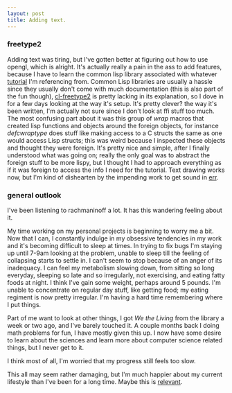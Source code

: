 ```yaml
---
layout: post
title: Adding text.
---
```


### freetype2

Adding text was tiring, but I've gotten better at figuring out how to use
opengl, which is alright. It's actually really a pain in the ass to add
features, because I have to learn the common lisp library associated with
whatever
[tutorial](https://en.wikibooks.org/wiki/OpenGL_Programming/Modern_OpenGL_Tutorial_Text_Rendering_01)
I'm referencing from. Common Lisp libraries are usually a hassle since they
usually don't come with much documentation (this is also part of the fun
though), [cl-freetype2](https://github.com/rpav/cl-freetype2) is pretty lacking
in its explanation, so I dove in for a few days looking at the way it's setup.
It's pretty clever? the way it's been written, I'm actually not sure since I
don't look at ffi stuff too much. The most confusing part about it was this
group of _wrap_ macros that created lisp functions and objects around the
foreign objects, for instance _defcwraptype_ does stuff like making access to a
C structs the same as one would access Lisp structs\; this was weird because I
inspected these objects and thought they were foreign. It's pretty nice and
simple, after I finally understood what was going on\; really the only goal was
to abstract the foreign stuff to be more lispy, but I thought I had to approach
everything as if it was foreign to access the info I need for the tutorial. Text
drawing works now, but I'm kind of dishearten by the impending work to get sound
in [err](https://github.com/hahahahaman/err).

### general outlook

I've been listening to rachmaninoff a lot. It has this wandering feeling about
it.

My time working on my personal projects is beginning to worry me a bit. Now that
I can, I constantly indulge in my obsessive tendencies in my work and it's
becoming difficult to sleep at times. In trying to fix bugs I'm staying up until
7-9am looking at the problem, unable to sleep till the feeling of collapsing
starts to settle in. I can't seem to stop because of an anger of its inadequacy.
I can feel my metabolism slowing down, from sitting so long everyday, sleeping
so late and so irregularly, not exercising, and eating fatty foods at night. I
think I've gain some weight, perhaps around 5 pounds. I'm unable to concentrate
on regular day stuff, like getting food\; my eating regiment is now pretty
irregular. I'm having a hard time remembering where I put things.

Part of me want to look at other things, I got _We the Living_ from the library
a week or two ago, and I've barely touched it. A couple months back I doing math
problems for fun, I have mostly given this up. I now have some desire to learn
about the sciences and learn more about computer science related things, but I
never get to it.

I think most of all, I'm worried that my progress still feels too slow.

This all may seem rather damaging, but I'm much happier about my current
lifestyle than I've been for a long time. Maybe this is
[relevant](http://www.filmsforaction.org/news/your_lifestyle_has_already_been_designed/).
